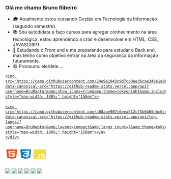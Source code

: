 ### Olá me chamo Bruno Ribeiro
- 🎓 Atualmente estou cursando Gestão em Tecnologia da Informação (segundo semestre).
- 📚 Sou autodidata e faço cursos para agregar conhecimento na área tecnológica, estou aprendendo a criar e desenvolver em HTML, CSS, JAVASCRIPT.
- 💬 Estudando o Front end e me preparando para estudar o Back end, mas tenho como objetivo entrar na área da segurança da informação futuramente.
- 😄 Pronouns: ele/dele ...

<div>
  <a href="https://github.com/BruRaptor">
    
    <img src="https://camo.githubusercontent.com/24e9e1043c9d7cc0ee36caa349e1e0ea438a6aabc1e463dc94525cad8939c355/68747470733a2f2f6769746875622d726561646d652d73746174732e76657263656c2e6170702f6170693f757365726e616d653d427275526170746f722673686f775f69636f6e733d74727565267468656d653d746f6b796f6e6967687426696e636c7564655f616c6c5f636f6d6d6974733d7472756526636f756e745f707269766174653d74727565" data-canonical-src="https://github-readme-stats.vercel.app/api?username=BruRaptor&amp;show_icons=true&amp;theme=tokyonight&amp;include_all_commits=true&amp;count_private=true" style="max-width: 100%;" height="150em">>
    
    <img src="https://camo.githubusercontent.com/a08aae907c6eea512c73b6b65dbc0ced6e158c1483c280a1d74445c9c6da27f9/68747470733a2f2f6769746875622d726561646d652d73746174732e76657263656c2e6170702f6170692f746f702d6c616e67732f3f757365726e616d653d427275526170746f72266c61796f75743d636f6d70616374266c616e67735f636f756e743d37267468656d653d746f6b796f6e69676874" data-canonical-src="https://github-readme-stats.vercel.app/api/top-langs/?username=BruRaptor&amp;layout=compact&amp;langs_count=7&amp;theme=tokyonight" style="max-width: 100%;" height="150em"></a>
    </div>
  
<div style="display: inline_block"><br>
  <img align="center" alt="Bruno-HTML" height="30" width="40" src="https://raw.githubusercontent.com/devicons/devicon/master/icons/html5/html5-original.svg">
  <img align="center" alt="Bruno-CSS" height="30" width="40" src="https://raw.githubusercontent.com/devicons/devicon/master/icons/css3/css3-original.svg">
  <img align="center" alt="Bruno-Js" height="30" width="40" src="https://raw.githubusercontent.com/devicons/devicon/master/icons/javascript/javascript-plain.svg">
</div>
  
  ##
 
<div> 
  <a href="https://www.youtube.com/c/VidaSmart" target="_blank"><img src="https://img.shields.io/badge/YouTube-FF0000?style=for-the-badge&logo=youtube&logoColor=white" target="_blank"></a>
   <a href="https://www.instagram.com/brutechofc/" target="_blank"><img src="https://img.shields.io/badge/-Instagram-%23E4405F?style=for-the-badge&logo=instagram&logoColor=white" target="_blank"></a>
  <a href="https://twitter.com/CanalVidaSmart" target="_blank"><img src="https://img.shields.io/badge/Twitter-1DA1F2?style=for-the-badge&logo=twitter&logoColor=white" target="_blank"></a> 
  <a href = "mailto:brunoribeirokyo@gmail.com"><img src="https://img.shields.io/badge/Gmail-D14836?style=for-the-badge&logo=gmail&logoColor=white" target="_blank"></a>
  <a href="https://www.linkedin.com/in/bruno-kyo/" target="_blank"><img src="https://img.shields.io/badge/-LinkedIn-%230077B5?style=for-the-badge&logo=linkedin&logoColor=white" target="_blank"></a> 
  <a href="https://api.whatsapp.com/qr/C6K3SDPTU7OVO1" target="_blank"><img src="https://img.shields.io/badge/WhatsApp-25D366?style=for-the-badge&logo=whatsapp&logoColor=white" target="_blank"></a>
  
</div>
